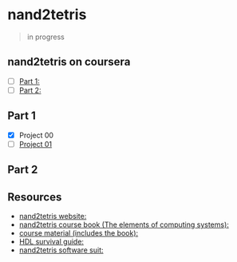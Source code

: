 # nand2tetris

> in progress

## nand2tetris on coursera
- [ ] [Part 1:](https://www.coursera.org/learn/build-a-computer)
- [ ] [Part 2:](https://www.coursera.org/learn/nand2tetris2)

## Part 1
- [X] Project 00
- [ ] [Project 01](https://www.nand2tetris.org/project01)

## Part 2


## Resources
- [nand2tetris website:](http://www.nand2tetris.org)
- [nand2tetris course book (The elements of computing systems):](http://nand2tetris.org/book.php)
- [course material (includes the book):](http://nand2tetris.org/course.php)
- [HDL survival guide:](http://www.nand2tetris.org/software/HDL%20Survival%20Guide.html)
- [nand2tetris software suit:](http://www.nand2tetris.org/software.php)


